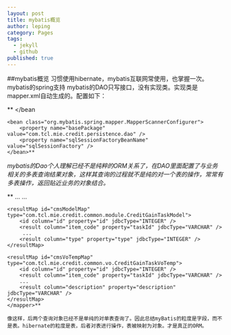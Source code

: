 ```yaml
---
layout: post
title: mybatis概览
author: leping
category: Pages
tags: 
  - jekyll
  - github
published: true
---
```


##mybatis概览
  习惯使用hibernate，mybatis互联网常使用，也掌握一次。
mybatis的spring支持
    mybatis的DAO只写接口，没有实现类。实现类是mapper.xml自动生成的。配置如下：

**<bean id="sqlSessionFactory" class="org.mybatis.spring.SqlSessionFactoryBean">
		<property name="dataSource" ref="creditDataSource" />
		<property name="mapperLocations" value="classpath:mapper/.xml" />
	</bean

	<bean class="org.mybatis.spring.mapper.MapperScannerConfigurer">
		<property name="basePackage" value="com.tcl.mie.credit.persistence.dao" />
		<property name="sqlSessionFactoryBeanName" value="sqlSessionFactory" />
	</bean>**

   
   _mybatis的Dao个人理解已经不是纯粹的ORM关系了，在DAO里面配置了与业务相关的多表查询结果对象，这样其查询的过程就不是纯的对一个表的操作，常常有多表操作，返回贴近业务的对象结合。_
    
**<mapper namespace="com.tcl.mie.credit.persistence.dao.CreditItemDao">
	<resultMap id="creditItemMap" type="com.tcl.mie.credit.common.module.CreditItemModel">
		<id column="id" property="id" jdbcType="INTEGER" />
		<result column="item_code" property="itemCode" jdbcType="VARCHAR" />
		<result column="app_id" property="appId" jdbcType="VARCHAR" />
		...
        ...
		<result column="type" property="type" jdbcType="INTEGER" />
	</resultMap>
	
	<resultMap id="cmsModelMap" type="com.tcl.mie.credit.common.module.CreditGainTaskModel">
		<id column="id" property="id" jdbcType="INTEGER" />
		<result column="item_code" property="taskId" jdbcType="VARCHAR" />
         ...
		<result column="type" property="type" jdbcType="INTEGER" />
	</resultMap>
	
	<resultMap id="cmsVoTempMap" type="com.tcl.mie.credit.common.vo.CreditGainTaskVoTemp">
		<id column="id" property="id" jdbcType="INTEGER" />
		<result column="item_code" property="taskId" jdbcType="VARCHAR" />
        ...
		<result column="description" property="description" jdbcType="VARCHAR" />
	</resultMap>
    </mapper>**
    
    像这样，后两个查询对象已经不是单纯的对单表查询了。因此总结myBatis的粒度是字段，而不是表。hibernate的粒度是表，后者对表进行操作，表被映射为对象。才是真正的ORM。
